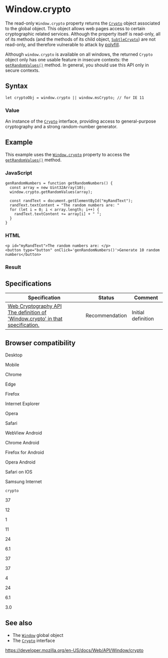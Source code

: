 Window.crypto
=============

The read-only `Window.crypto` property returns the [`Crypto`](../crypto) object associated to the global object. This object allows web pages access to certain cryptographic related services. Although the property itself is read-only, all of its methods (and the methods of its child object, [`SubtleCrypto`](../subtlecrypto)) are not read-only, and therefore vulnerable to attack by [polyfill](https://developer.mozilla.org/en-US/docs/Glossary/Polyfill).

Although `window.crypto` is available on all windows, the returned `Crypto` object only has one usable feature in insecure contexts: the [`getRandomValues()`](../crypto/getrandomvalues) method. In general, you should use this API only in secure contexts.

Syntax
------

    let cryptoObj = window.crypto || window.msCrypto; // for IE 11

### Value

An instance of the [`Crypto`](../crypto) interface, providing access to general-purpose cryptography and a strong random-number generator.

Example
-------

This example uses the [`Window.crypto`](crypto) property to access the [`getRandomValues()`](../crypto/getrandomvalues) method.

### JavaScript

    genRandomNumbers = function getRandomNumbers() {
      const array = new Uint32Array(10);
      window.crypto.getRandomValues(array);

      const randText = document.getElementById("myRandText");
      randText.textContent = "The random numbers are: "
      for (let i = 0; i < array.length; i++) {
        randText.textContent += array[i] + " ";
      }
    }

### HTML

    <p id="myRandText">The random numbers are: </p>
    <button type="button" onClick='genRandomNumbers()'>Generate 10 random numbers</button>

### Result

Specifications
--------------

<table><thead><tr class="header"><th>Specification</th><th>Status</th><th>Comment</th></tr></thead><tbody><tr class="odd"><td><a href="https://www.w3.org/TR/WebCryptoAPI/#dfn-GlobalCrypto">Web Cryptography API<br />
<span class="small">The definition of 'Window.crypto' in that specification.</span></a></td><td><span class="spec-rec">Recommendation</span></td><td>Initial definition</td></tr></tbody></table>

Browser compatibility
---------------------

Desktop

Mobile

Chrome

Edge

Firefox

Internet Explorer

Opera

Safari

WebView Android

Chrome Android

Firefox for Android

Opera Android

Safari on IOS

Samsung Internet

`crypto`

37

12

1

11

24

6.1

37

37

4

24

6.1

3.0

See also
--------

-   The [`Window`](../window) global object
-   The [`Crypto`](../crypto) interface

<a href="https://developer.mozilla.org/en-US/docs/Web/API/Window/crypto" class="_attribution-link">https://developer.mozilla.org/en-US/docs/Web/API/Window/crypto</a>
